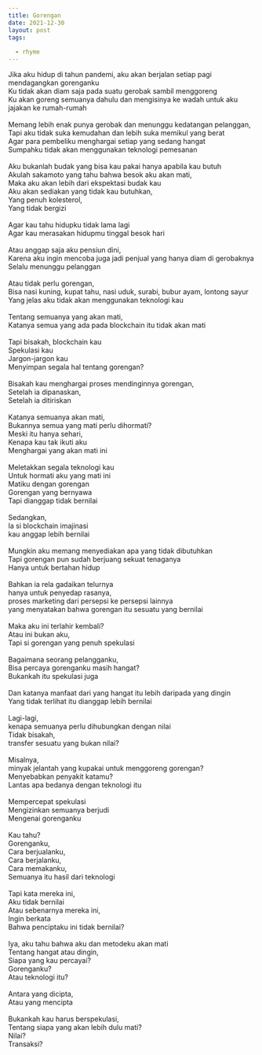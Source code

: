 ```yaml
---
title: Gorengan
date: 2021-12-30
layout: post
tags:  
  
  - rhyme
---
```


<div><div>Jika aku hidup di tahun pandemi, aku akan berjalan setiap pagi mendagangkan gorenganku</div><div>Ku tidak akan diam saja pada suatu gerobak sambil menggoreng</div><div>Ku akan goreng semuanya dahulu dan mengisinya ke wadah untuk aku jajakan ke rumah-rumah</div><div><br /></div><div>Memang lebih enak punya gerobak dan menunggu kedatangan pelanggan,</div><div>Tapi aku tidak suka kemudahan dan lebih suka memikul yang berat</div><div>Agar para pembeliku menghargai setiap yang sedang hangat</div><div>Sumpahku tidak akan menggunakan teknologi pemesanan</div><div><br /></div><div>Aku bukanlah budak yang bisa kau pakai hanya apabila kau butuh</div><div>Akulah sakamoto yang tahu bahwa besok aku akan mati,</div><div>Maka aku akan lebih dari ekspektasi budak kau</div><div>Aku akan sediakan yang tidak kau butuhkan,</div><div>Yang penuh kolesterol,</div><div>Yang tidak bergizi</div><div><br /></div><div>Agar kau tahu hidupku tidak lama lagi</div><div>Agar kau merasakan hidupmu tinggal besok hari</div><div><br /></div><div>Atau anggap saja aku pensiun dini,</div><div>Karena aku ingin mencoba juga jadi penjual yang hanya diam di gerobaknya</div><div>Selalu menunggu pelanggan</div><div><br /></div><div>Atau tidak perlu gorengan,</div><div>Bisa nasi kuning, kupat tahu, nasi uduk, surabi, bubur ayam, lontong sayur</div><div>Yang jelas aku tidak akan menggunakan teknologi kau</div><div><br /></div><div>Tentang semuanya yang akan mati,</div><div>Katanya semua yang ada pada blockchain itu tidak akan mati</div><div><br /></div><div>Tapi bisakah, blockchain kau</div><div>Spekulasi kau</div><div>Jargon-jargon kau</div><div>Menyimpan segala hal tentang gorengan?</div><div><br /></div><div>Bisakah kau menghargai proses mendinginnya gorengan,</div><div>Setelah ia dipanaskan,</div><div>Setelah ia ditiriskan</div><div><br /></div><div>Katanya semuanya akan mati,</div><div>Bukannya semua yang mati perlu dihormati?</div><div>Meski itu hanya sehari,</div><div>Kenapa kau tak ikuti aku</div><div>Menghargai yang akan mati ini</div><div><br /></div><div>Meletakkan segala teknologi kau</div><div>Untuk hormati aku yang mati ini</div><div>Matiku dengan gorengan</div><div>Gorengan yang bernyawa</div><div>Tapi dianggap tidak bernilai</div><div><br /></div><div>Sedangkan,</div><div>Ia si blockchain imajinasi</div><div>kau anggap lebih bernilai</div><div><br /></div><div>Mungkin aku memang menyediakan apa yang tidak dibutuhkan</div><div>Tapi gorengan pun sudah berjuang sekuat tenaganya</div><div>Hanya untuk bertahan hidup</div><div><br /></div><div>Bahkan ia rela gadaikan telurnya</div><div>hanya untuk penyedap rasanya,</div><div>proses marketing dari persepsi ke persepsi lainnya</div><div>yang menyatakan bahwa gorengan itu sesuatu yang bernilai</div><div><br /></div><div>Maka aku ini terlahir kembali?</div><div>Atau ini bukan aku,</div><div>Tapi si gorengan yang penuh spekulasi</div><div><br /></div><div>Bagaimana seorang pelangganku,</div><div>Bisa percaya gorenganku masih hangat?</div><div>Bukankah itu spekulasi juga</div><div><br /></div><div>Dan katanya manfaat dari yang hangat itu lebih daripada yang dingin</div><div>Yang tidak terlihat itu dianggap lebih bernilai</div><div><br /></div><div>Lagi-lagi,</div><div>kenapa semuanya perlu dihubungkan dengan nilai</div><div>Tidak bisakah,</div><div>transfer sesuatu yang bukan nilai?</div><div><br /></div><div>Misalnya,</div><div>minyak jelantah yang kupakai untuk menggoreng gorengan?</div><div>Menyebabkan penyakit katamu?</div><div>Lantas apa bedanya dengan teknologi itu</div><div><br /></div><div>Mempercepat spekulasi</div><div>Mengizinkan semuanya berjudi</div><div>Mengenai gorenganku</div><div><br /></div><div>Kau tahu?</div><div>Gorenganku,</div><div>Cara berjualanku,</div><div>Cara berjalanku,</div><div>Cara memakanku,</div><div>Semuanya itu hasil dari teknologi</div><div><br /></div><div>Tapi kata mereka ini,</div><div>Aku tidak bernilai</div><div>Atau sebenarnya mereka ini,</div><div>Ingin berkata</div><div>Bahwa penciptaku ini tidak bernilai?</div><div><br /></div><div>Iya, aku tahu bahwa aku dan metodeku akan mati</div><div>Tentang hangat atau dingin,</div><div>Siapa yang kau percayai?</div><div>Gorenganku?</div><div>Atau teknologi itu?</div><div><br /></div><div>Antara yang dicipta,</div><div>Atau yang mencipta</div><div><br /></div><div>Bukankah kau harus berspekulasi,</div><div>Tentang siapa yang akan lebih dulu mati?</div><div>Nilai?</div><div>Transaksi?</div></div>